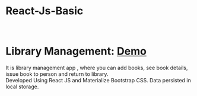 # React-Js-Basic
<br>

# Library Management:  <a href="http://inspiring-mcnulty-777611.netlify.com" target="_blank">Demo</a>
It is library management app , where you can add books, see book details, issue book to person and return to library.<br>
Developed Using React JS and Materialize Bootstrap CSS. Data persisted in local storage.
<br>